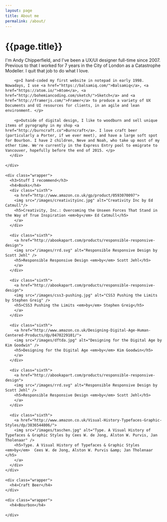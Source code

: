 ```yaml
---
layout: page
title: About me
permalink: /about/
---
```


<div class="about">
  <div class="page-content">
    <div class="wrapper">
    <div class="page-heading">
      <h1>{{page.title}}</h1>
      </div>  
        <div class="intro-content">
        <p>I'm Andy Chipperfield, and I've been a UX/UI designer full-time since 2007.  Previous to that I worked for 7 years in the City of London as a Catastrophe Modeller. I quit that job to do what I love.  </p>

        <p>I hand-coded my first website in notepad in early 1998. Nowadays, I use <a href="https://balsamiq.com/">Balsamiq</a>, <a href="https://atom.io/">Atom</a>, <a href="http://bohemiancoding.com/sketch/">Sketch</a> and <a href="http://framerjs.com/">Framer</a> to produce a variety of UX Documents and UI resources for clients, in an agile and lean environment. </p>

        <p>Outside of digital design, I like to woodburn and sell unique items of pyrography in my shop <a href="http://burncraft.co">Burncraft</a>. I love craft beer (particularly a Porter, if we ever meet), and have a large soft spot for Bourbon. I have 2 children, Neve and Noah, who take up most of my other time. We're currently in the Express Entry pool to emigrate to Vancouver, hopefully before the end of 2015. </p>
      </div>

    </div>

    <div class="wrapper">
      <h3>Stuff I recommend</h3>
      <h4>Books</h4>
      <div class="sixth">
        <a href="http://www.amazon.co.uk/gp/product/0593070097">
        <img src="/images/creativityinc.jpg" alt="Creativity Inc by Ed Catmull"/>
        <h5>Creativity, Inc.: Overcoming the Unseen Forces That Stand in the Way of True Inspiration <em>by</em> Ed Catmull</h5>
        </a>
      </div>  

      <div class="sixth">
        <a href="http://abookapart.com/products/responsible-responsive-design">
        <img src="/images/rrd.svg" alt="Responsible Responsive Design by Scott Jehl" />
        <h5>Responsible Responsive Design <em>by</em> Scott Jehl</h5>
        </a>
      </div>  

      <div class="sixth">
        <a href="http://abookapart.com/products/responsible-responsive-design">
        <img src="/images/css3-pushing.jpg" alt="CSS3 Pushing the Limits by Stephen Greig" />
        <h5>CSS3 Pushing the Limits <em>by</em> Stephen Greig</h5>
        </a>
      </div>

      <div class="sixth">
        <a href="http://www.amazon.co.uk/Designing-Digital-Age-Human-Centered-Products/dp/0470229101/">
        <img src="/images/dftda.jpg" alt="Designing for the Digital Age by Kim Goodwin" />
        <h5>Designing for the Digital Age <em>by</em> Kim Goodwin</h5>
        </a>
      </div>

      <div class="sixth">
        <a href="http://abookapart.com/products/responsible-responsive-design">
        <img src="/images/rrd.svg" alt="Responsible Responsive Design by Scott Jehl" />
        <h5>Responsible Responsive Design <em>by</em> Scott Jehl</h5>
        </a>
      </div>

      <div class="sixth">
        <a href="http://www.amazon.co.uk/Visual-History-Typefaces-Graphic-Styles/dp/3836544806/">
        <img src="/images/taschen.jpg" alt="Type. A Visual History of Typefaces & Graphic Styles by Cees W. de Jong, Alston W. Purvis, Jan Tholenaar" />
        <h5>Type. A Visual History of Typefaces & Graphic Styles <em>by</em>  Cees W. de Jong, Alston W. Purvis &amp; Jan Tholenaar </h5>
        </a>
      </div>
    </div>

    <div class="wrapper">
      <h4>Craft Beer</h4>
    </div>

    <div class="wrapper">
      <h4>Bourbon</h4>

    </div>
